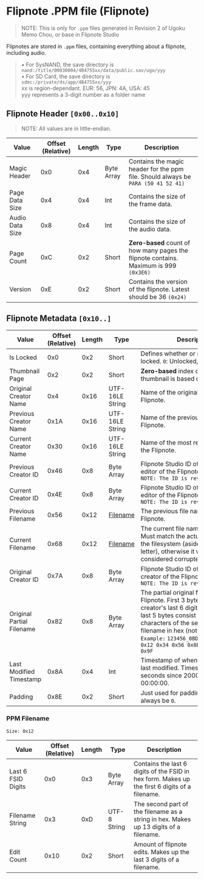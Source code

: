 # Flipnote .PPM file (Flipnote)

> NOTE: This is only for `.ppm` files generated in Revision 2 of Ugoku Memo Chou, or base in Flipnote Studio

Flipnotes are stored in `.ppm` files, containing everything about a flipnote, including audio.

> • For SysNAND, the save directory is `nand:/title/00030004/4B4755xx/data/public.sav/ugo/yyy`  
> • For SD Card, the save directory is `sdmc:/private/ds/app/4B4755xx/yyy`  
> xx is region-dependant. EUR: 56, JPN: 4A, USA: 45  
> yyy represents a 3-digit number as a folder name  

## Flipnote Header `[0x00..0x10]`

> NOTE: All values are in little-endian.  

| Value           | Offset (Relative) | Length | Type       | Description                                                                            |
| --------------- | ----------------- | ------ | ---------- | -------------------------------------------------------------------------------------- |
| Magic Header    | 0x0               | 0x4    | Byte Array | Contains the magic header for the ppm file. Should always be `PARA (50 41 52 41)`      |
| Page Data Size  | 0x4               | 0x4    | Int        | Contains the size of the frame data.                                                   |
| Audio Data Size | 0x8               | 0x4    | Int        | Contains the size of the audio data.                                                   |
| Page Count      | 0xC               | 0x2    | Short      | **Zero-based** count of how many pages the flipnote contains. Maximum is 999 `(0x3E6)` |
| Version         | 0xE               | 0x2    | Short      | Contains the version of the flipnote. Latest should be 36 `(0x24)`                     |

## Flipnote Metadata `[0x10..]`

| Value                     | Offset (Relative) | Length | Type                      | Description                                                                                                                                                                                                                                                                                                     |
| ------------------------- | ----------------- | ------ | ------------------------- | --------------------------------------------------------------------------------------------------------------------------------------------------------------------------------------------------------------------------------------------------------------------------------------------------------------- |
| Is Locked                 | 0x0               | 0x2    | Short                     | Defines whether or not the flipnote is locked. `0`: Unlocked, `1`: Locked                                                                                                                                                                                                                                       |
| Thumbnail Page            | 0x2               | 0x2    | Short                     | **Zero-based** index of which page the thumbnail is based off of.                                                                                                                                                                                                                                               |
| Original Creator Name     | 0x4               | 0x16   | UTF-16LE String           | Name of the original creator of the Flipnote.                                                                                                                                                                                                                                                                   |
| Previous Creator Name     | 0x1A              | 0x16   | UTF-16LE String           | Name of the previous editor of the Flipnote.                                                                                                                                                                                                                                                                    |
| Current Creator Name      | 0x30              | 0x16   | UTF-16LE String           | Name of the most recent editor of the Flipnote.                                                                                                                                                                                                                                                                 |
| Previous Creator ID       | 0x46              | 0x8    | Byte Array                | Flipnote Studio ID of the previous editor of the Flipnote.<br/>`NOTE: The ID is reversed`                                                                                                                                                                                                                       |
| Current Creator ID        | 0x4E              | 0x8    | Byte Array                | Flipnote Studio ID of the most recent editor of the Flipnote.<br/>`NOTE: The ID is reversed`                                                                                                                                                                                                                    |
| Previous Filename         | 0x56              | 0x12   | [Filename](#PPM-Filename) | The previous file name of the Flipnote.                                                                                                                                                                                                                                                                         |
| Current Filename          | 0x68              | 0x12   | [Filename](#PPM-Filename) | The current file name of the Flipnote. Must match the actual file name in the filesystem (aside from the first letter), otherwise it will be considered corrupted.                                                                                                                                              |
| Original Creator ID       | 0x7A              | 0x8    | Byte Array                | Flipnote Studio ID of the original creator of the Flipnote.<br/>`NOTE: The ID is reversed`                                                                                                                                                                                                                      |
| Original Partial Filename | 0x82              | 0x8    | Byte Array                | The partial original file name of the Flipnote. First 3 bytes are the creator's last 6 digits in hex, and the last 5 bytes consist of the first 10 characters of the second part of the filename in hex (not ASCII data).<br/>`Example:` `123456_0BD4F7DA9F305_000` = `0x12 0x34 0x56 0x0B 0xD4 0xF7 0xDA 0x9F` |
| Last Modified Timestamp   | 0x8A              | 0x4    | Int                       | Timestamp of when the Flipnote has last modified. Timestamp is in seconds since 2000-01-01 00:00:00.                                                                                                                                                                                                            |
| Padding                   | 0x8E              | 0x2    | Short                     | Just used for padding, so it will always be `0`.                                                                                                                                                                                                                                                                |



### PPM Filename

 `Size: 0x12`

| Value              | Offset (Relative) | Length | Type         | Description                                                                                    |
| ------------------ | ----------------- | ------ | ------------ | ---------------------------------------------------------------------------------------------- |
| Last 6 FSID Digits | 0x0               | 0x3    | Byte Array   | Contains the last 6 digits of the FSID in hex form. Makes up the first 6 digits of a filename. |
| Filename String    | 0x3               | 0xD    | UTF-8 String | The second part of the filename as a string in hex. Makes up 13 digits of a filename.          |
| Edit Count         | 0x10              | 0x2    | Short        | Amount of flipnote edits. Makes up the last 3 digits of a filename.                            |